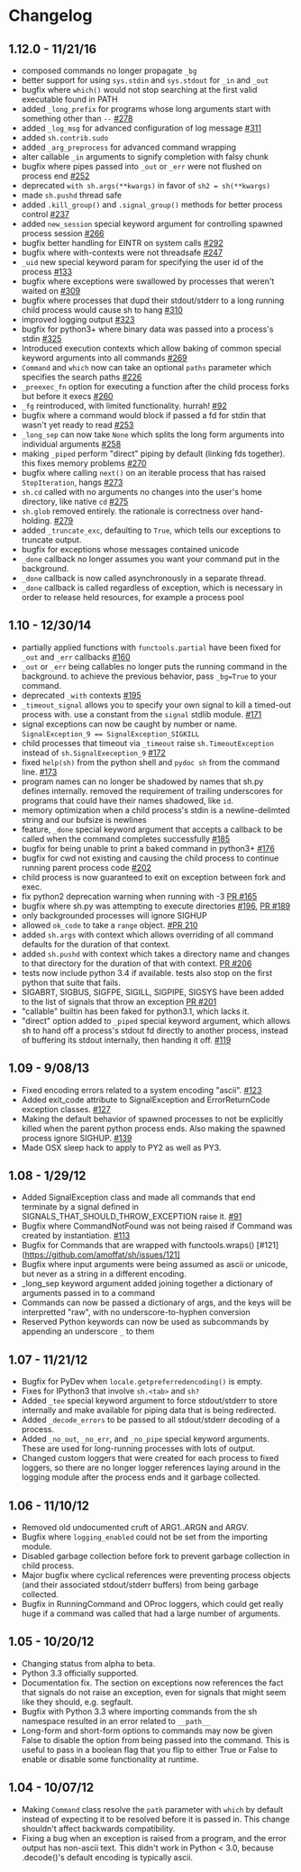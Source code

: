 # Changelog

## 1.12.0 - 11/21/16

*   composed commands no longer propagate `_bg`
*   better support for using `sys.stdin` and `sys.stdout` for `_in` and `_out`
*   bugfix where `which()` would not stop searching at the first valid executable found in PATH
*   added `_long_prefix` for programs whose long arguments start with something other than `--` [#278](https://github.com/amoffat/sh/pull/278)
*   added `_log_msg` for advanced configuration of log message [#311](https://github.com/amoffat/sh/pull/311)
*   added `sh.contrib.sudo`
*   added `_arg_preprocess` for advanced command wrapping
*   alter callable `_in` arguments to signify completion with falsy chunk
*   bugfix where pipes passed into `_out` or `_err` were not flushed on process end [#252](https://github.com/amoffat/sh/pull/252)
*   deprecated `with sh.args(**kwargs)` in favor of `sh2 = sh(**kwargs)`
*   made `sh.pushd` thread safe
*   added `.kill_group()` and `.signal_group()` methods for better process control [#237](https://github.com/amoffat/sh/pull/237)
*   added `new_session` special keyword argument for controlling spawned process session [#266](https://github.com/amoffat/sh/issues/266)
*   bugfix better handling for EINTR on system calls [#292](https://github.com/amoffat/sh/pull/292)
*   bugfix where with-contexts were not threadsafe [#247](https://github.com/amoffat/sh/issues/195)
*   `_uid` new special keyword param for specifying the user id of the process [#133](https://github.com/amoffat/sh/issues/133)
*   bugfix where exceptions were swallowed by processes that weren't waited on [#309](https://github.com/amoffat/sh/issues/309)
*   bugfix where processes that dupd their stdout/stderr to a long running child process would cause sh to hang [#310](https://github.com/amoffat/sh/issues/310)
*   improved logging output [#323](https://github.com/amoffat/sh/issues/323)
*   bugfix for python3+ where binary data was passed into a process's stdin [#325](https://github.com/amoffat/sh/issues/325)
*   Introduced execution contexts which allow baking of common special keyword arguments into all commands [#269](https://github.com/amoffat/sh/issues/269)
*   `Command` and `which` now can take an optional `paths` parameter which specifies the search paths [#226](https://github.com/amoffat/sh/issues/226)
*   `_preexec_fn` option for executing a function after the child process forks but before it execs [#260](https://github.com/amoffat/sh/issues/260)
*   `_fg` reintroduced, with limited functionality.  hurrah! [#92](https://github.com/amoffat/sh/issues/92)
*   bugfix where a command would block if passed a fd for stdin that wasn't yet ready to read [#253](https://github.com/amoffat/sh/issues/253)
*   `_long_sep` can now take `None` which splits the long form arguments into individual arguments [#258](https://github.com/amoffat/sh/issues/258)
*   making `_piped` perform "direct" piping by default (linking fds together).  this fixes memory problems [#270](https://github.com/amoffat/sh/issues/270)
*   bugfix where calling `next()` on an iterable process that has raised `StopIteration`, hangs [#273](https://github.com/amoffat/sh/issues/273)
*   `sh.cd` called with no arguments no changes into the user's home directory, like native `cd` [#275](https://github.com/amoffat/sh/issues/275)
*   `sh.glob` removed entirely.  the rationale is correctness over hand-holding. [#279](https://github.com/amoffat/sh/issues/279)
*   added `_truncate_exc`, defaulting to `True`, which tells our exceptions to truncate output.
*   bugfix for exceptions whose messages contained unicode
*   `_done` callback no longer assumes you want your command put in the background.
*   `_done` callback is now called asynchronously in a separate thread.
*   `_done` callback is called regardless of exception, which is necessary in order to release held resources, for example a process pool

## 1.10 - 12/30/14

*   partially applied functions with `functools.partial` have been fixed for `_out` and `_err` callbacks [#160](https://github.com/amoffat/sh/issues/160)
*   `_out` or `_err` being callables no longer puts the running command in the background.  to achieve the previous behavior, pass `_bg=True` to your command.
*   deprecated `_with` contexts [#195](https://github.com/amoffat/sh/issues/195)
*   `_timeout_signal` allows you to specify your own signal to kill a timed-out process with.  use a constant from the `signal` stdlib module. [#171](https://github.com/amoffat/sh/issues/171)
*   signal exceptions can now be caught by number or name.  `SignalException_9 == SignalException_SIGKILL`
*   child processes that timeout via `_timeout` raise `sh.TimeoutException` instead of `sh.SignalExeception_9` [#172](https://github.com/amoffat/sh/issues/172)
*   fixed `help(sh)` from the python shell and `pydoc sh` from the command line. [#173](https://github.com/amoffat/sh/issues/173)
*   program names can no longer be shadowed by names that sh.py defines internally. removed the requirement of trailing underscores for programs that could have their names shadowed, like `id`.
*   memory optimization when a child process's stdin is a newline-delimted string and our bufsize is newlines
*   feature, `_done` special keyword argument that accepts a callback to be called when the command completes successfully [#185](https://github.com/amoffat/sh/issues/185)
*   bugfix for being unable to print a baked command in python3+ [#176](https://github.com/amoffat/sh/issues/176)
*   bugfix for cwd not existing and causing the child process to continue running parent process code [#202](https://github.com/amoffat/sh/issues/202)
*   child process is now guaranteed to exit on exception between fork and exec.
*   fix python2 deprecation warning when running with -3 [PR #165](https://github.com/amoffat/sh/pull/165)
*   bugfix where sh.py was attempting to execute directories [#196](https://github.com/amoffat/sh/issues/196), [PR #189](https://github.com/amoffat/sh/pull/189)
*   only backgrounded processes will ignore SIGHUP
*   allowed `ok_code` to take a `range` object. [#PR 210](https://github.com/amoffat/sh/pull/210/files)
*   added `sh.args` with context which allows overriding of all command defaults for the duration of that context.
*   added `sh.pushd` with context which takes a directory name and changes to that directory for the duration of that with context. [PR #206](https://github.com/amoffat/sh/pull/206)
*   tests now include python 3.4 if available.  tests also stop on the first
    python that suite that fails.
*   SIGABRT, SIGBUS, SIGFPE, SIGILL, SIGPIPE, SIGSYS have been added to the list of signals that throw an exception [PR #201](https://github.com/amoffat/sh/pull/201)
*   "callable" builtin has been faked for python3.1, which lacks it.
*   "direct" option added to `_piped` special keyword argument, which allows sh to hand off a process's stdout fd directly to another process, instead of buffering its stdout internally, then handing it off.  [#119](https://github.com/amoffat/sh/issues/119)

## 1.09 - 9/08/13

*   Fixed encoding errors related to a system encoding "ascii". [#123](https://github.com/amoffat/sh/issues/123)
*   Added exit_code attribute to SignalException and ErrorReturnCode exception classes. [#127](https://github.com/amoffat/sh/issues/127)
*   Making the default behavior of spawned processes to not be explicitly killed when the parent python process ends. Also making the spawned process ignore SIGHUP. [#139](https://github.com/amoffat/sh/issues/139)
*   Made OSX sleep hack to apply to PY2 as well as PY3.


## 1.08 - 1/29/12

*	Added SignalException class and made all commands that end terminate by a signal defined in SIGNALS_THAT_SHOULD_THROW_EXCEPTION raise it. [#91](https://github.com/amoffat/sh/issues/91)
*   Bugfix where CommandNotFound was not being raised if Command was created by instantiation.  [#113](https://github.com/amoffat/sh/issues/113)
*   Bugfix for Commands that are wrapped with functools.wraps() [#121](https://github.com/amoffat/sh/issues/121]
*   Bugfix where input arguments were being assumed as ascii or unicode, but never as a string in a different encoding.
*   _long_sep keyword argument added joining together a dictionary of arguments passed in to a command
*   Commands can now be passed a dictionary of args, and the keys will be interpretted "raw", with no underscore-to-hyphen conversion
*   Reserved Python keywords can now be used as subcommands by appending an underscore `_` to them 


## 1.07 - 11/21/12

*   Bugfix for PyDev when `locale.getpreferredencoding()` is empty.
*   Fixes for IPython3 that involve `sh.<tab>` and `sh?`
*   Added `_tee` special keyword argument to force stdout/stderr to store internally and make available for piping data that is being redirected.
*   Added `_decode_errors` to be passed to all stdout/stderr decoding of a process.
*   Added `_no_out`, `_no_err`, and `_no_pipe` special keyword arguments.  These are used for long-running processes with lots of output.
*   Changed custom loggers that were created for each process to fixed loggers, so there are no longer logger references laying around in the logging module after the process ends and it garbage collected.
    

## 1.06 - 11/10/12

*   Removed old undocumented cruft of ARG1..ARGN and ARGV.
*   Bugfix where `logging_enabled` could not be set from the importing module.
*   Disabled garbage collection before fork to prevent garbage collection in child process.
*   Major bugfix where cyclical references were preventing process objects (and their associated stdout/stderr buffers) from being garbage collected.
*   Bugfix in RunningCommand and OProc loggers, which could get really huge if a command was called that had a large number of arguments.


## 1.05 - 10/20/12

*   Changing status from alpha to beta.
*   Python 3.3 officially supported.
*   Documentation fix.  The section on exceptions now references the fact that signals do not raise an exception, even for signals that might seem like they should, e.g. segfault.  
*   Bugfix with Python 3.3 where importing commands from the sh namespace resulted in an error related to `__path__`
*   Long-form and short-form options to commands may now be given False to disable the option from being passed into the command.  This is useful to pass in a boolean flag that you flip to either True or False to enable or disable some functionality at runtime.

## 1.04 - 10/07/12

*   Making `Command` class resolve the `path` parameter with `which` by default instead of expecting it to be resolved before it is passed in.  This change shouldn't affect backwards compatibility.  
*   Fixing a bug when an exception is raised from a program, and the error output has non-ascii text.  This didn't work in Python < 3.0, because .decode()'s default encoding is typically ascii.
